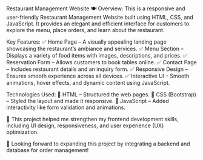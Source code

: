 Restaurant Management Website 🍽️
Overview:
This is a responsive and user-friendly Restaurant Management Website built using HTML, CSS, and JavaScript. It provides an elegant and efficient interface for customers to explore the menu, place orders, and learn about the restaurant.

Key Features:
✅ Home Page – A visually appealing landing page showcasing the restaurant’s ambiance and services.
✅ Menu Section – Displays a variety of food items with images, descriptions, and prices.
✅ Reservation Form – Allows customers to book tables online.
✅ Contact Page – Includes restaurant details and an inquiry form.
✅ Responsive Design – Ensures smooth experience across all devices.
✅ Interactive UI – Smooth animations, hover effects, and dynamic content using JavaScript.

Technologies Used:
🔹 HTML – Structured the web pages.
🔹 CSS (Bootstrap) – Styled the layout and made it responsive.
🔹 JavaScript – Added interactivity like form validation and animations.

📌 This project helped me strengthen my frontend development skills, including UI design, responsiveness, and user experience (UX) optimization.

🚀 Looking forward to expanding this project by integrating a backend and database for order management!
